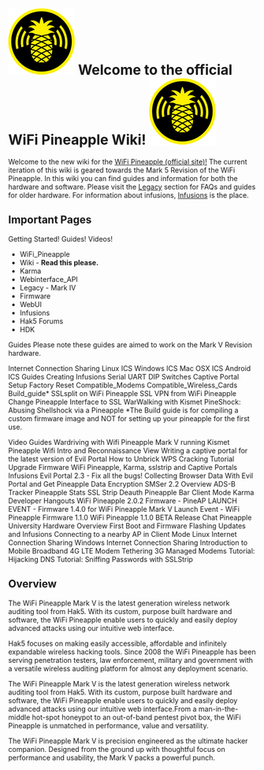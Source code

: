 # ![](imgs/wiki_logo.png) Welcome to the official WiFi Pineapple Wiki! ![](imgs/wiki_logo.png)

Welcome to the new wiki for the [WiFi Pineapple (official site)!](https://wifipineapple.com/) The current iteration of this wiki is geared towards the Mark 5 Revision of the WiFi Pineapple. In this wiki you can find guides and information for both the hardware and software. Please visit the [Legacy](legacy.md) section for FAQs and guides for older hardware. For information about infusions, [Infusions](infusions.md) is the place.

## Important Pages

Getting Started!
Guides!
Videos!


- WiFi_Pineapple
- Wiki - **Read this please.**
- Karma
- Webinterface_API
- Legacy - Mark IV
- Firmware
- WebUI
- Infusions
- Hak5 Forums
- HDK

Guides
Please note these guides are aimed to work on the Mark V Revision hardware.

Internet Connection Sharing
Linux ICS
Windows ICS
Mac OSX ICS
Android ICS
Guides
Creating Infusions
Serial UART
DIP Switches
Captive Portal Setup
Factory Reset
Compatible_Modems
Compatible_Wireless_Cards
Build_guide*
SSLsplit on WiFi Pineapple
SSL VPN from WiFi Pineapple
Change Pineapple Interface to SSL
WarWalking with Kismet
PineShock: Abusing Shellshock via a Pineapple
*The Build guide is for compiling a custom firmware image and NOT for setting up your pineapple for the first use.

Video Guides
Wardriving with Wifi Pineapple Mark V running Kismet
Pineapple Wifi Intro and Reconnaissance View
Writing a captive portal for the latest version of Evil Portal
How to Unbrick
WPS Cracking Tutorial
Upgrade Firmware
WiFi Pineapple, Karma, sslstrip and Captive Portals
Infusions
Evil Portal 2.3 - Fix all the bugs!
Collecting Browser Data With Evil Portal and Get
Pineapple Data Encryption
SMSer 2.2 Overview
ADS-B Tracker
Pineapple Stats
SSL Strip
Deauth
Pineapple Bar
Client Mode
Karma
Developer Hangouts
WiFi Pineapple 2.0.2 Firmware - PineAP
LAUNCH EVENT - Firmware 1.4.0 for WiFi Pineapple Mark V
Launch Event - WiFi Pineapple Firmware 1.1.0
WiFi Pineapple 1.1.0 BETA Release Chat
Pineapple University
Hardware Overview
First Boot and Firmware Flashing
Updates and Infusions
Connecting to a nearby AP in Client Mode
Linux Internet Connection Sharing
Windows Internet Connection Sharing
Introduction to Mobile Broadband
4G LTE Modem Tethering
3G Managed Modems
Tutorial: Hijacking DNS
Tutorial: Sniffing Passwords with SSLStrip

## Overview

The WiFi Pineapple Mark V is the latest generation wireless network auditing tool from Hak5. With its custom, purpose built hardware and software, the WiFi Pineapple enable users to quickly and easily deploy advanced attacks using our intuitive web interface.

Hak5 focuses on making easily accessible, affordable and infinitely expandable wireless hacking tools. Since 2008 the WiFi Pineapple has been serving penetration testers, law enforcement, military and government with a versatile wireless auditing platform for almost any deployment scenario.

The WiFi Pineapple Mark V is the latest generation wireless network auditing tool from Hak5. With its custom, purpose built hardware and software, the WiFi Pineapple enable users to quickly and easily deploy advanced attacks using our intuitive web interface.From a man-in-the-middle hot-spot honeypot to an out-of-band pentest pivot box, the WiFi Pineapple is unmatched in performance, value and versatility.

The WiFi Pineapple Mark V is precision engineered as the ultimate hacker companion. Designed from the ground up with thoughtful focus on performance and usability, the Mark V packs a powerful punch.